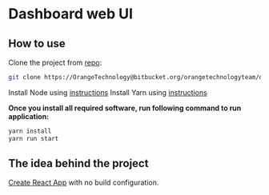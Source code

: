 # Dashboard web UI

## How to use

Clone the project from [repo](https://OrangeTechnology@bitbucket.org/orangetechnologyteam/dashboard.git):
```sh
git clone https://OrangeTechnology@bitbucket.org/orangetechnologyteam/dashboard.git
```
Install Node using [ instructions](https://nodejs.org/en/download/)
Install Yarn using [instructions](https://yarnpkg.com/lang/en/docsa/install/#mac-stable)

**Once you install all required software, run following command to run application:**
```sh
yarn install
yarn run start
```

## The idea behind the project
[Create React App](https://github.com/facebookincubator/create-react-app) with no build configuration.
